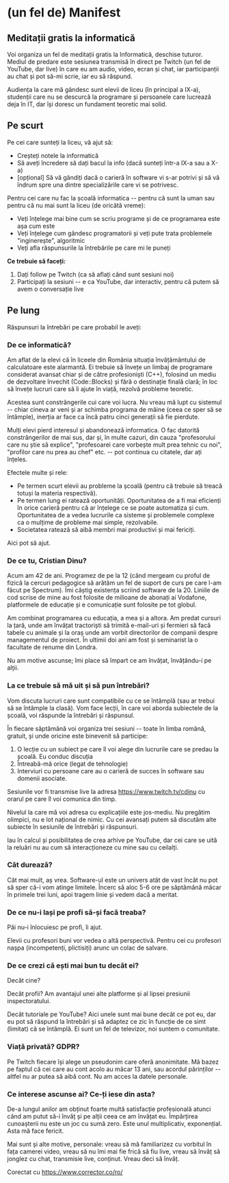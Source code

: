 
# (un fel de) Manifest

## Meditații gratis la informatică

Voi organiza un fel de meditații gratis la Informatică, deschise tuturor. Mediul de predare este sesiunea transmisă în direct pe Twitch (un fel de YouTube, dar live) în care eu am audio, video, ecran și chat, iar participanții au chat și pot să-mi scrie, iar eu să răspund.

Audiența la care mă gândesc sunt elevii de liceu (în principal a IX-a), studenții care nu se descurcă la programare și persoanele care lucrează deja în IT, dar își doresc un fundament teoretic mai solid.

## Pe scurt

Pe cei care sunteți la liceu, vă ajut să:

* Creșteți notele la informatică
* Să aveți încredere să dați bacul la info (dacă sunteți într-a IX-a sau a X-a)
* [opțional] Să vă gândiți dacă o carieră în software vi s-ar potrivi și să vă îndrum spre una dintre specializările care vi se potrivesc.

Pentru cei care nu fac la școală informatica -- pentru că sunt la uman sau pentru că nu mai sunt la liceu (de oricâtă vreme):

* Veți înțelege mai bine cum se scriu programe și de ce programarea este așa cum este
* Veți înțelege cum gândesc programatorii și veți pute trata problemele "inginerește", algoritmic
* Veți afla răspunsurile la întrebările pe care mi le puneți

**Ce trebuie să faceți:**

1. Dați follow pe Twitch (ca să aflați când sunt sesiuni noi)
2. Participați la sesiuni -- e ca YouTube, dar interactiv, pentru că putem să avem o conversație live

## Pe lung

Răspunsuri la întrebări pe care probabil le aveți:

### De ce informatică?

Am aflat de la elevi că în liceele din România situația învățământului de calculatoare este alarmantă. Ei trebuie să învețe un limbaj de programare considerat avansat chiar și de către profesioniști (C++), folosind un mediu de dezvoltare învechit (Code::Blocks) și fără o destinație finală clară; în loc să învețe lucruri care să îi ajute în viață, rezolvă probleme teoretic.

Acestea sunt constrângerile cui care voi lucra. Nu vreau mă lupt cu sistemul -- chiar cineva ar veni și ar schimba programa de mâine (ceea ce sper să se întâmple), inerția ar face ca încă patru cinci generații să fie pierdute.

Mulți elevi pierd interesul și abandonează informatica. O fac datorită constrângerilor de mai sus, dar și, în multe cazuri, din cauza "profesorului care nu știe să explice", "profesoarei care vorbește mult prea tehnic cu noi", "profilor care nu prea au chef" etc. -- pot continua cu citatele, dar ați înțeles.

Efectele multe și rele:

* Pe termen scurt elevii au probleme la școală (pentru că trebuie să treacă totuși la materia respectivă).
* Pe termen lung ei ratează oportunități. Oportunitatea de a fi mai eficienți în orice carieră pentru că ar înțelege ce se poate automatiza și cum. Oportunitatea de a vedea lucrurile ca sisteme și problemele complexe ca o mulțime de probleme mai simple, rezolvabile.
* Societatea ratează să aibă membri mai productivi și mai fericiți.

Aici pot să ajut.

### De ce tu, Cristian Dinu?

Acum am 42 de ani. Programez de pe la 12 (când mergeam cu proful de fizică la cercuri pedagogice să arătăm un fel de suport de curs pe care l-am făcut pe Spectrum). Îmi câștig existența scriind software de la 20. Liniile de cod scrise de mine au fost folosite de milioane de abonați ai Vodafone, platformele de educație și e comunicație sunt folosite pe tot globul.

Am combinat programarea cu educația, a mea și a altora. Am predat cursuri la țară, unde am învățat tractoriști să trimită e-mail-uri și fermieri să facă tabele cu animale și la oraș unde am vorbit directorilor de companii despre managementul de proiect. În ultimii doi ani am fost și seminarist la o facultate de renume din Londra.

Nu am motive ascunse; îmi place să împart ce am învățat, învățându-i pe alții.

### La ce trebuie să mă uit și să pun întrebări?

Vom discuta lucruri care sunt compatibile cu ce se întâmplă (sau ar trebui să se întâmple la clasă). Vom face lecții, în care voi aborda subiectele de la școală, voi răspunde la întrebări și răspunsul.

În fiecare săptămână voi organiza trei sesiuni -- toate în limba română, gratuit, și unde oricine este binevenit să participe:

1. O lecție cu un subiect pe care îl voi alege din lucrurile care se predau la școală. Eu conduc discuția
2. Întreabă-mă orice (legat de tehnologie)
3. Interviuri cu persoane care au o carieră de succes în software sau domenii asociate.

Sesiunile vor fi transmise live la adresa https://www.twitch.tv/cdinu cu orarul pe care îl voi comunica din timp.

Nivelul la care mă voi adresa cu explicațiile este jos-mediu. Nu pregătim olimpici, nu e lot național de nimic. Cu cei avansați putem să discutăm alte subiecte în sesiunile de întrebări și răspunsuri.

Iau în calcul și posibilitatea de crea arhive pe YouTube, dar cei care se uită la reluări nu au cum să interacționeze cu mine sau cu ceilalți.

### Cât durează?

Cât mai mult, aș vrea. Software-ul este un univers atât de vast încât nu pot să sper că-i vom atinge limitele. Încerc să aloc 5-6 ore pe săptămână măcar în primele trei luni, apoi tragem linie și vedem dacă a meritat.

### De ce nu-i lași pe profi să-și facă treaba?

Păi nu-i înlocuiesc pe profi, îi ajut.

Elevii cu profesori buni vor vedea o altă perspectivă. Pentru cei cu profesori nașpa (incompetenți, plictisiți) arunc un colac de salvare.

### De ce crezi că ești mai bun tu decât ei?

Decât cine?

Decât profii? Am avantajul unei alte platforme și al lipsei presiunii inspectoratului.

Decât tutoriale pe YouTube? Aici unele sunt mai bune decât ce pot eu, dar eu pot să răspund la întrebări și să adaptez ce zic în funcție de ce simt (limitat) că se întâmplă. Ei sunt un fel de televizor, noi suntem o comunitate.

### Viață privată? GDPR?

Pe Twitch fiecare își alege un pseudonim care oferă anonimitate. Mă bazez pe faptul că cei care au cont acolo au măcar 13 ani, sau acordul părinților -- altfel nu ar putea să aibă cont. Nu am acces la datele personale.

### Ce interese ascunse ai? Ce-ți iese din asta?

De-a lungul anilor am obținut foarte multă satisfacție profesională atunci când am putut să-i învăț și pe alții ceea ce am învățat eu. Împărțirea cunoașterii nu este un joc cu sumă zero. Este unul multiplicativ, exponențial. Asta mă face fericit.

Mai sunt și alte motive, personale: vreau să mă familiarizez cu vorbitul în fața camerei video, vreau să nu îmi mai fie frică să fiu live, vreau să învăț să jonglez cu chat, transmisie live, conținut. Vreau deci să învăț.



Corectat cu https://www.corrector.co/ro/
